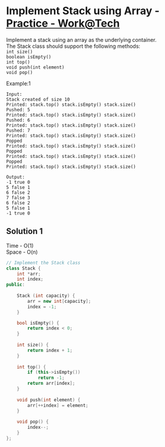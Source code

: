 # Implement Stack using Array - [Practice - Work@Tech](https://workat.tech/problem-solving/practice/implement-stack-array)

Implement a stack using an array as the underlying container.
<br>
The Stack class should support the following methods:
<br>
`int size()`<br>
`boolean isEmpty()`<br>
`int top()`<br>
`void push(int element)`<br>
`void pop()`<br>

Example:1
```
Input: 
Stack created of size 10
Printed: stack.top() stack.isEmpty() stack.size()
Pushed: 5
Printed: stack.top() stack.isEmpty() stack.size()
Pushed: 6
Printed: stack.top() stack.isEmpty() stack.size()
Pushed: 7
Printed: stack.top() stack.isEmpty() stack.size()
Popped
Printed: stack.top() stack.isEmpty() stack.size()
Popped
Printed: stack.top() stack.isEmpty() stack.size()
Popped
Printed: stack.top() stack.isEmpty() stack.size()

Output: 
-1 true 0
5 false 1
6 false 2
7 false 3
6 false 2
5 false 1
-1 true 0
```

## Solution 1  

Time - O(1)<br>
Space - O(n)

```cpp
// Implement the Stack class
class Stack {
	int *arr;
	int index;
public:
	
	Stack (int capacity) {
		arr = new int[capacity];
		index = -1;
	}

	bool isEmpty() {
		return index < 0;
	}
	
	int size() {
		return index + 1;		
	}
	
	int top() {
		if (this->isEmpty())
			return -1;		
		return arr[index];
	}
	
	void push(int element) {
		arr[++index] = element;
	}
	
	void pop() {
		index--;
	}
};
```